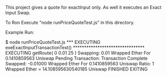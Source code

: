 This project gives a quote for exactInput only. As well it executes an Exact Input Swap.

To Ron Execute "node runPriceQuoteTest.js" in this directory.

Example Run:

$ node runPriceQuoteTest.js
*** EXECUTING exeExactInputTransactionTest() ********************************
 EXECUTING getRoute( 0 0.01 25 )
Swapping: 0.01 Wrapped Ether For 0.1410859563 Uniswap
Pending Transaction:
Transaction Complete
Swapped: -0.01000 Wrapped Ether For 0.1410859563 Uniswap
Ratio: 1 Wrapped Ether = 14.108595630540185 Uniswap
FINISHED EXITING
